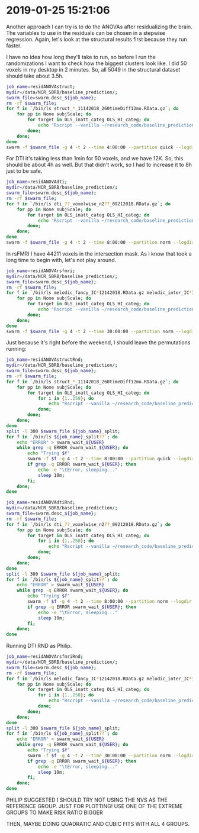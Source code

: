 # 2019-01-25 15:21:06

Another approach I can try is to do the ANOVAs after residualizing the brain.
The variables to use in the residuals can be chosen in a stepwise regression.
Again, let's look at the structural results first because they run faster.

I have no idea how long they'll take to run, so before I run the randomizations
I want to check how the biggest clusters look like. I did 50 voxels in my
desktop in 2 minutes. So, all 5049 in the structural dataset should take about
3.5h.

```bash
job_name=residANOVAstruct;
mydir=/data/NCR_SBRB/baseline_prediction/;
swarm_file=swarm.desc_${job_name};
rm -rf $swarm_file;
for f in `/bin/ls struct_*_11142018_260timeDiff12mo.RData.gz`; do
    for pp in None subjScale; do
        for target in OLS_inatt_categ OLS_HI_categ; do
            echo "Rscript --vanilla ~/research_code/baseline_prediction/descriptives/structural_resids_anova.R ${mydir}/${f} ${mydir}/long_clin_11302018.csv ${target} 42 $pp" >> $swarm_file;
        done;
    done;
done
swarm -f $swarm_file -g 4 -t 2 --time 4:00:00 --partition quick --logdir trash_desc_${job_name} --job-name ${job_name} -m R,afni --gres=lscratch:2
```

For DTI it's taking less than 1min for 50 voxels, and we have 12K. So, this
should be about 4h as well. But that didn't work, so I had to increase it to 8h
just to be safe.

```bash
job_name=residANOVAdti;
mydir=/data/NCR_SBRB/baseline_prediction/;
swarm_file=swarm.desc_${job_name};
rm -rf $swarm_file;
for f in `/bin/ls dti_??_voxelwise_n2??_09212018.RData.gz`; do
    for pp in None subjScale; do
        for target in OLS_inatt_categ OLS_HI_categ; do
            echo "Rscript --vanilla ~/research_code/baseline_prediction/descriptives/dti_resids_anova.R ${mydir}/${f} ${mydir}/long_clin_11302018.csv ${target} 42 $pp" >> $swarm_file;
        done;
    done;
done
swarm -f $swarm_file -g 4 -t 2 --time 8:00:00 --partition norm --logdir trash_desc_${job_name} --job-name ${job_name} -m R,afni --gres=lscratch:2
```

In rsFMRI I have 44211 voxels in the intersection mask. As I know that took a
long time to begin with, let's not play around.

```bash
job_name=residANOVArsfmri;
mydir=/data/NCR_SBRB/baseline_prediction/;
swarm_file=swarm.desc_${job_name};
rm -rf $swarm_file;
for f in `/bin/ls melodic_fancy_IC*12142018.RData.gz melodic_inter_IC*12142018.RData.gz`; do
    for pp in None subjScale; do
        for target in OLS_inatt_categ OLS_HI_categ; do
            echo "Rscript --vanilla ~/research_code/baseline_prediction/descriptives/melodic_resids_anova.R ${mydir}/${f} ${mydir}/long_clin_11302018.csv ${target} 42 $pp" >> $swarm_file;
        done;
    done;
done
swarm -f $swarm_file -g 4 -t 2 --time 30:00:00 --partition norm --logdir trash_desc_${job_name} --job-name ${job_name} -m R,afni --gres=lscratch:2
```

Just because it's right before the weekend, I should leave the permutations running:

```bash
job_name=residANOVAstructRnd;
mydir=/data/NCR_SBRB/baseline_prediction/;
swarm_file=swarm.desc_${job_name};
rm -rf $swarm_file;
for f in `/bin/ls struct_*_11142018_260timeDiff12mo.RData.gz`; do
    for pp in None subjScale; do
        for target in OLS_inatt_categ OLS_HI_categ; do
            for i in {1..250}; do
                echo "Rscript --vanilla ~/research_code/baseline_prediction/descriptives/structural_resids_anova.R ${mydir}/${f} ${mydir}/long_clin_11302018.csv ${target} -${RANDOM} $pp" >> $swarm_file;
            done;
        done;
    done;
done
split -l 300 $swarm_file ${job_name}_split;
for f in `/bin/ls ${job_name}_split??`; do
    echo "ERROR" > swarm_wait_${USER}
    while grep -q ERROR swarm_wait_${USER}; do
        echo "Trying $f"
        swarm -f $f -g 4 -t 2 --time 8:00:00 --partition quick --logdir trash_desc_${job_name} --job-name ${job_name} -m R,afni --gres=lscratch:2 2> swarm_wait_${USER};
        if grep -q ERROR swarm_wait_${USER}; then
            echo -e "\tError, sleeping..."
            sleep 10m;
        fi;
    done;
done
```

```bash
job_name=residANOVAdtiRnd;
mydir=/data/NCR_SBRB/baseline_prediction/;
swarm_file=swarm.desc_${job_name};
rm -rf $swarm_file;
for f in `/bin/ls dti_??_voxelwise_n2??_09212018.RData.gz`; do
    for pp in None subjScale; do
        for target in OLS_inatt_categ OLS_HI_categ; do
            for i in {1..250}; do
                echo "Rscript --vanilla ~/research_code/baseline_prediction/descriptives/dti_resids_anova.R ${mydir}/${f} ${mydir}/long_clin_11302018.csv ${target} -${RANDOM} $pp" >> $swarm_file;
            done;
        done;
    done;
done
split -l 300 $swarm_file ${job_name}_split;
for f in `/bin/ls ${job_name}_split??`; do
    echo "ERROR" > swarm_wait_${USER}
    while grep -q ERROR swarm_wait_${USER}; do
        echo "Trying $f"
        swarm -f $f -g 4 -t 2 --time 8:00:00 --partition norm --logdir trash_desc_${job_name} --job-name ${job_name} -m R,afni --gres=lscratch:2 2> swarm_wait_${USER};
        if grep -q ERROR swarm_wait_${USER}; then
            echo -e "\tError, sleeping..."
            sleep 10m;
        fi;
    done;
done
```

Running DTI RND as Philip.

```bash
job_name=residANOVArsfmriRnd;
mydir=/data/NCR_SBRB/baseline_prediction/;
swarm_file=swarm.desc_${job_name};
rm -rf $swarm_file;
for f in `/bin/ls melodic_fancy_IC*12142018.RData.gz melodic_inter_IC*12142018.RData.gz`; do
    for pp in None subjScale; do
        for target in OLS_inatt_categ OLS_HI_categ; do
            for i in {1..250}; do
                echo "Rscript --vanilla ~/research_code/baseline_prediction/descriptives/melodic_resids_anova.R ${mydir}/${f} ${mydir}/long_clin_11302018.csv ${target} -${RANDOM} $pp" >> $swarm_file;
            done;
        done;
    done;
done
split -l 300 $swarm_file ${job_name}_split;
for f in `/bin/ls ${job_name}_split??`; do
    echo "ERROR" > swarm_wait_${USER}
    while grep -q ERROR swarm_wait_${USER}; do
        echo "Trying $f"
        swarm -f $f -g 4 -t 2 --time 30:00:00 --partition norm --logdir trash_desc_${job_name} --job-name ${job_name} -m R,afni --gres=lscratch:2 2> swarm_wait_${USER};
        if grep -q ERROR swarm_wait_${USER}; then
            echo -e "\tError, sleeping..."
            sleep 10m;
        fi;
    done;
done
```



PHILIP SUGGESTED I SHOULD TRY NOT USING THE NVS AS THE REFERENCE GROUP. JUST FOR PLOTTING! USE ONE OF THE EXTREME GROUPS TO MAKE RISK RATIO BIGGER

THEN, MAYBE DOING QUADRATIC AND CUBIC FITS WITH ALL 4 GROUPS.
